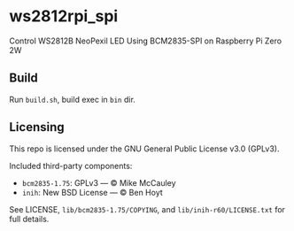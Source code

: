 # ws2812rpi_spi
Control WS2812B NeoPexil LED Using BCM2835-SPI on Raspberry Pi Zero 2W

## Build
Run `build.sh`,  build exec in  `bin` dir.

## Licensing

This repo is licensed under the GNU General Public License v3.0 (GPLv3).

Included third-party components:

- `bcm2835-1.75`: GPLv3 — © Mike McCauley
- `inih`: New BSD License — © Ben Hoyt

See LICENSE, `lib/bcm2835-1.75/COPYING`, and `lib/inih-r60/LICENSE.txt` for full details.

